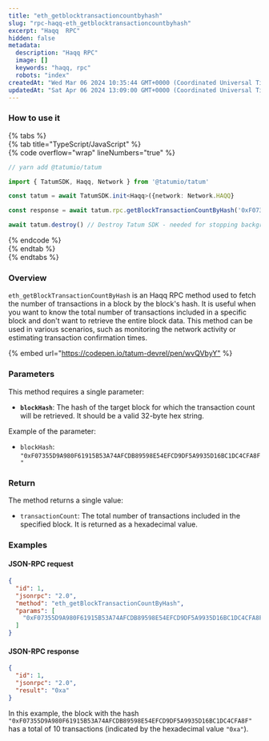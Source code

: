 ```yaml
---
title: "eth_getblocktransactioncountbyhash"
slug: "rpc-haqq-eth_getblocktransactioncountbyhash"
excerpt: "Haqq  RPC"
hidden: false
metadata: 
  description: "Haqq RPC"
  image: []
  keywords: "haqq, rpc"
  robots: "index"
createdAt: "Wed Mar 06 2024 10:35:44 GMT+0000 (Coordinated Universal Time)"
updatedAt: "Sat Apr 06 2024 13:09:00 GMT+0000 (Coordinated Universal Time)"
---
```




### How to use it

{% tabs %}  
{% tab title="TypeScript/JavaScript" %}  
{% code overflow="wrap" lineNumbers="true" %}

```typescript
// yarn add @tatumio/tatum

import { TatumSDK, Haqq, Network } from '@tatumio/tatum'

const tatum = await TatumSDK.init<Haqq>({network: Network.HAQQ}

const response = await tatum.rpc.getBlockTransactionCountByHash('0xF07355D9A980F61915B53A74AFCDB89598E54EFCD9DF5A9935D16BC1DC4CFA8F')

await tatum.destroy() // Destroy Tatum SDK - needed for stopping background jobs
```

{% endcode %}  
{% endtab %}  
{% endtabs %}

### Overview

`eth_getBlockTransactionCountByHash` is an Haqq RPC method used to fetch the number of transactions in a block by the block's hash. It is useful when you want to know the total number of transactions included in a specific block and don't want to retrieve the entire block data. This method can be used in various scenarios, such as monitoring the network activity or estimating transaction confirmation times.

{% embed url="<https://codepen.io/tatum-devrel/pen/wvQVbyY"> %}

### Parameters

This method requires a single parameter:

- **`blockHash`**: The hash of the target block for which the transaction count will be retrieved. It should be a valid 32-byte hex string.

Example of the parameter:

- `blockHash`: `"0xF07355D9A980F61915B53A74AFCDB89598E54EFCD9DF5A9935D16BC1DC4CFA8F"`

### Return

The method returns a single value:

- `transactionCount`: The total number of transactions included in the specified block. It is returned as a hexadecimal value.

### Examples

#### JSON-RPC request

```json
{
  "id": 1,
  "jsonrpc": "2.0",
  "method": "eth_getBlockTransactionCountByHash",
  "params": [
    "0xF07355D9A980F61915B53A74AFCDB89598E54EFCD9DF5A9935D16BC1DC4CFA8F"
  ]
}
```

#### JSON-RPC response

```json
{
  "id": 1,
  "jsonrpc": "2.0",
  "result": "0xa"
}
```

In this example, the block with the hash `"0xF07355D9A980F61915B53A74AFCDB89598E54EFCD9DF5A9935D16BC1DC4CFA8F"` has a total of 10 transactions (indicated by the hexadecimal value `"0xa"`).
